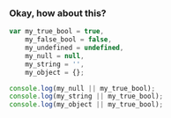 ### Okay, how about this?

```javascript
var my_true_bool = true,
	my_false_bool = false,
	my_undefined = undefined,
	my_null = null,
	my_string = '',
	my_object = {};

console.log(my_null || my_true_bool);
console.log(my_string || my_true_bool);
console.log(my_object || my_true_bool);
```